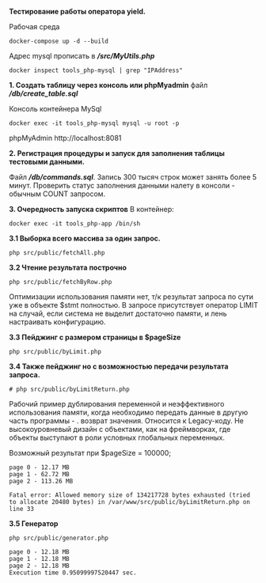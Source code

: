 **Тестирование работы оператора yield.**

Рабочая среда
```console
docker-compose up -d --build
```
Адрес mysql прописать в ***/src/MyUtils.php***
```console
docker inspect tools_php-mysql | grep "IPAddress"
```

**1. Создать таблицу через консоль или phpMyadmin**
файл ***/db/create_table.sql***

Консоль контейнера MySql 
```console
docker exec -it tools_php-mysql mysql -u root -p
```

phpMyAdmin http://localhost:8081

**2. Регистрация процедуры и запуск для заполнения таблицы тестовыми данными.**

Файл ***/db/commands.sql***.
Запись 300 тысяч строк может занять более 5 минут. Проверить статус заполнения данными налету в консоли - обычным COUNT запросом.

**3. Очередность запуска скриптов**
В контейнер: 
```console
docker exec -it tools_php-app /bin/sh 
```

**3.1 Выборка всего массива за один запрос.**
```console
php src/public/fetchAll.php
```

**3.2 Чтение результата построчно**
```console
php src/public/fetchByRow.php
```
Оптимизации использования памяти нет, т/к результат запроса по сути уже в объекте $stmt полностью.
В запросе присутствует оператор LIMIT на случай, если система не выделит достаточно памяти, и лень настраивать конфигурацию.

**3.3 Пейджинг с размером страницы в $pageSize**
```console
php src/public/byLimit.php
```

**3.4 Также пейджинг но с возможностью передачи результата запроса.** 
```console
# php src/public/byLimitReturn.php
```
Рабочий пример дублирования переменной и неэффективного использования памяти, когда необходимо передать данные в другую часть программы - . возврат значения. Относится к Legacy-коду. Не высокоуровневый дизайн с объектами, как на фреймворках, где объекты выступают в роли условных глобальных переменных.

Возможный результат
при $pageSize = 100000;

```console
page 0 - 12.17 MB
page 1 - 62.72 MB
page 2 - 113.26 MB

Fatal error: Allowed memory size of 134217728 bytes exhausted (tried to allocate 20480 bytes) in /var/www/src/public/byLimitReturn.php on line 33
```
**3.5 Генератор**
```console
php src/public/generator.php

page 0 - 12.18 MB
page 1 - 12.18 MB
page 2 - 12.18 MB
Execution time 0.95099997520447 sec.
```
